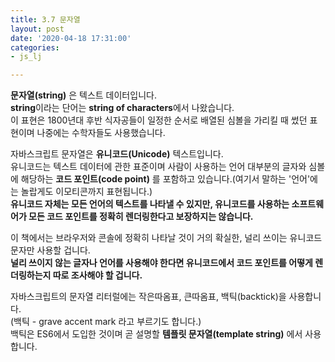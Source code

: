 ```yaml
---
title: 3.7 문자열
layout: post
date: '2020-04-18 17:31:00'
categories:
- js_lj

---
```


**문자열(string)** 은 텍스트 데이터입니다.  
**string**이라는 단어는 **string of characters**에서 나왔습니다.  
이 표현은 1800년대 후반 식자공들이 일정한 순서로 배열된 심볼을 가리킬 때 썼던 표현이며 나중에는 수학자들도 사용했습니다.

자바스크립트 문자열은 **유니코드(Unicode)** 텍스트입니다.  
유니코드는 텍스트 데이터에 관한 표준이며 사람이 사용하는 언어 대부분의 글자와 심볼에 해당하는 **코드 포인트(code point)** 를 포함하고 있습니다.(여기서 말하는 '언어'에는 놀랍게도 이모티콘까지 표현됩니다.)  
**유니코드 자체는 모든 언어의 텍스트를 나타낼 수 있지만, 유니코드를 사용하는 소프트웨어가 모든 코드 포인트를 정확히 렌더링한다고 보장하지는 않습니다.**  

이 책에서는 브라우저와 콘솔에 정확히 나타날 것이 거의 확실한, 널리 쓰이는 유니코드 문자만 사용할 겁니다.  
**널리 쓰이지 않는 글자나 언어를 사용해야 한다면 유니코드에서 코드 포인트를 어떻게 렌더링하는지 따로 조사해야 할 겁니다.**

자바스크립트의 문자열 리터럴에는 작은따옴표, 큰따옴표, 백틱(backtick)을 사용합니다.  
(백틱 - grave accent mark 라고 부르기도 합니다.)  
백틱은 ES6에서 도입한 것이며 곧 설명할 **템플릿 문자열(template string)** 에서 사용합니다.